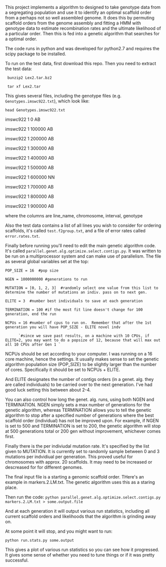 This project implements a algorithm to designed to take genotype data from a segregating population and use it to identify an optimal scaffold order from a perhaps not so well assembled genome.
It does this by permuting scaffold orders from the genome assembly and fitting a HMM with genotype data to estimate recombination rates and the ultimate likelihood of a particular order.  Then this is fed into a genetic algorithm that searches for a optimal order.

The code runs in python and was developed for python2.7 and requires the scipy package to be installed.

To run on the test data, first download this repo.  Then you need to extract the test data:

` bunzip2 Lex2.tar.bz2` 

` tar xf Lex2.tar` 

This gives several files, including the genotype files (e.g. `Genotypes.imswc922.txt`), which look like:

`head Genotypes.imswc922.txt`

imswc922	1	0	AB

imswc922	1	100000	AB

imswc922	1	200000	AB

imswc922	1	300000	AB

imswc922	1	400000	AB

imswc922	1	500000	AB

imswc922	1	600000	NN

imswc922	1	700000	AB

imswc922	1	800000	AB

imswc922	1	900000	AB

where the columns are line_name, chromosome, interval, genotype

Also the test data contains a list of all lines you wish to consider for ordering scaffolds, it's called `test.f2group.txt`, and a file of error rates called `error.rates.txt`.

Finally before running you'll need to edit the main genetic algorithm code.  It's called `parallel.genet.alg.optimize.select.contigs.py`. It was written to be run on a multiprocessor system and can make use of parallelism.  The file as several global variables set at the top:

`POP_SIZE = 16  #pop size`

`NGEN = 1000000000 #generations to run`

`MUTATION = [0, 1, 2, 3]  #randomly select one value from this list to determine the number of mutations an indiv. pass on to next gen.`

`ELITE = 3  #number best individuals to save at each generation`

`TERMINATION = 100 #if the most fit line doesn't change for 100 generation, end the run`

`NCPUs = 16 #number of cpus to run on.  Remember that after the 1st generation you will have POP_SIZE - ELITE novel indv`
          
          `#since we save past results, on a machine with 10 CPUs, if ELITE=2, you may want to do a popsize of 12, because that will max out all 10 CPUs after Gen 1 `

NCPUs should be set according to your computer.  I was running on a 16 core machine, hence the settings.  It usually makes sense to set the genetic algorithm population size (POP_SIZE) to be slightly larger than the number of cores.   Specifically it should be set to NCPUs + ELITE.

And ELITE designates the number of contigs orders (in a genet. alg. they are called individuals) to be carried over to the next generation.  I've had good luck setting this between about 2-4.

You can also control how long the genet. alg. runs, using both NGEN and TERMINATION.  NGEN simply sets a max number of generations for the genetic algorithm, whereas TERMINATION allows you to tell the genetic algorithm to stop after a specified number of generations where the best scaffold order (individual) has not be improved upon.
For example, if NGEN is set to 500 and TERMINATION is set to 200, the genetic algorithm will stop at 500 generations total or 200 gen without improvement, whichever comes first.

Finally there is the per indiviudal mutation rate.  It's specified by the list given to MUTATION.  It is currently set to randomly sample between 0 and 3 mutations per indvidiual per generation.  This proved useful for chromosomes with approx. 20 scaffolds.  It may need to be increased or descreased for for different genomes.

The final input file is a starting a genomic scaffold order.  THere's an example in markers.2.LM.txt.  The genetic algorithm uses this as a staring place.

Then run the code:
`python parallel.genet.alg.optimize.select.contigs.py markers.2.LM.txt > some.output.file`

And at each generation it will output various run statistics, including all current scaffold orders and likelihoods that the algorithm is grinding away on.

At some point it will stop, and you might want to run:

`python run.stats.py some.output`

This gives a plot of various run statistics so you can see how it progressed.  It gives some sense of whether you need to tune things or if it was pretty successful.
